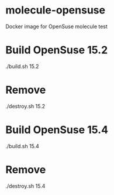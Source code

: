 # molecule-opensuse

Docker image for OpenSuse molecule test

# Build OpenSuse 15.2
./build.sh 15.2

# Remove
./destroy.sh 15.2

# Build OpenSuse 15.4
./build.sh 15.4

# Remove
./destroy.sh 15.4
